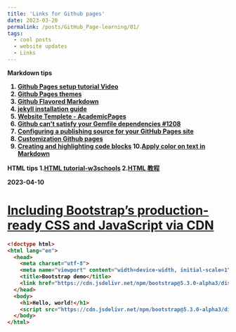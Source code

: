 ```yaml
---
title: 'Links for Github pages'
date: 2023-03-20
permalink: /posts/GitHub_Page-learning/01/
tags:
  - cool posts
  - website updates
  - Links
---
```

<b>Markdown tips<b>
1. [Github Pages setup tutorial Video](https://www.youtube.com/watch?v=o5g-lUuFgpg)
2. [Github Pages themes](https://pages.github.com/themes/)
3. [Github Flavored Markdown](https://docs.github.com/en/get-started/writing-on-github/getting-started-with-writing-and-formatting-on-github/basic-writing-and-formatting-syntax)
4. [jekyll installation guide](https://silvae86.github.io/2018/07/02/install-jekyll/)
5. [Website Templete - AcademicPages](https://github.com/academicpages/academicpages.github.io)
6. [Github can't satisfy your Gemfile dependencies #1208](https://github.com/alshedivat/al-folio/issues/1208)
7. [Configuring a publishing source for your GitHub Pages site](https://docs.github.com/en/pages/getting-started-with-github-pages/configuring-a-publishing-source-for-your-github-pages-site#choosing-a-publishing-source)
8. [Customization Github pages](https://just-the-docs.github.io/just-the-docs/docs/customization/)
9. [Creating and highlighting code blocks](https://docs.github.com/en/get-started/writing-on-github/working-with-advanced-formatting/creating-and-highlighting-code-blocks)
10.[Apply color on text in Markdown](https://stackoverflow.com/questions/35465557/how-to-apply-color-on-text-in-markdown#:~:text=Markdown%20doesn't%20support%20color,*%20text.&text=As%20the%20original%2Fofficial%20syntax,for%20writing%20for%20the%20web.)

<b> HTML tips<b>
1.[HTML tutorial-w3schools](https://www.w3schools.com/html/default.asp)
2.[HTML 教程](https://tutorialehtml.com/zh/html-tutorial-complete-html-guide/)

2023-04-10
# [Including Bootstrap’s production-ready CSS and JavaScript via CDN](https://getbootstrap.com/docs/5.3/getting-started/introduction/)

```html
<!doctype html>
<html lang="en">
  <head>
    <meta charset="utf-8">
    <meta name="viewport" content="width=device-width, initial-scale=1">
    <title>Bootstrap demo</title>
    <link href="https://cdn.jsdelivr.net/npm/bootstrap@5.3.0-alpha3/dist/css/bootstrap.min.css" rel="stylesheet" integrity="sha384-KK94CHFLLe+nY2dmCWGMq91rCGa5gtU4mk92HdvYe+M/SXH301p5ILy+dN9+nJOZ" crossorigin="anonymous">
  </head>
  <body>
    <h1>Hello, world!</h1>
    <script src="https://cdn.jsdelivr.net/npm/bootstrap@5.3.0-alpha3/dist/js/bootstrap.bundle.min.js" integrity="sha384-ENjdO4Dr2bkBIFxQpeoTz1HIcje39Wm4jDKdf19U8gI4ddQ3GYNS7NTKfAdVQSZe" crossorigin="anonymous"></script>
  </body>
</html>
```